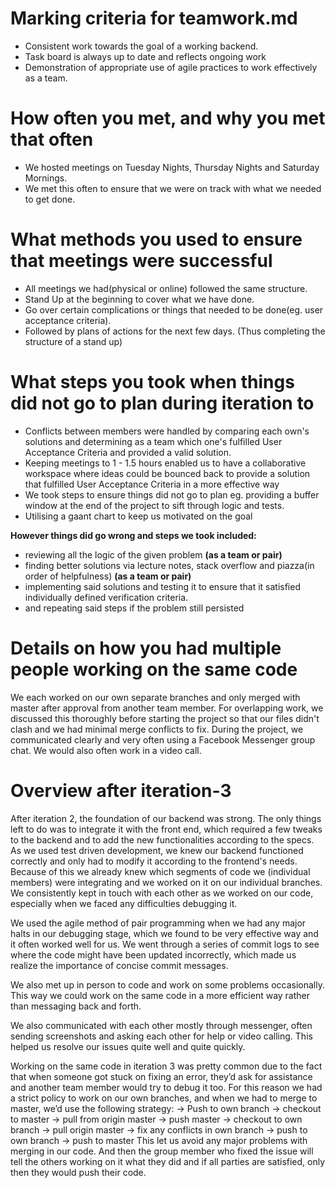 # Marking criteria for teamwork.md

* Consistent work towards the goal of a working backend.
* Task board is always up to date and reflects ongoing work
* Demonstration of appropriate use of agile practices to work effectively as a team.

# How often you met, and why you met that often

* We hosted meetings on Tuesday Nights, Thursday Nights and Saturday Mornings.
* We met this often to ensure that we were on track with what we needed to get done.

# What methods you used to ensure that meetings were successful

* All meetings we had(physical or online) followed the same structure.
* Stand Up at the beginning to cover what we have done.
* Go over certain complications or things that needed to be done(eg. user acceptance criteria).
* Followed by plans of actions for the next few days. (Thus completing the structure of a stand up)

# What steps you took when things did not go to plan during iteration to

* Conflicts between members were handled by comparing each own's solutions and determining as a team which one's fulfilled User Acceptance Criteria and provided a valid solution.
* Keeping meetings to 1 - 1.5 hours enabled us to have a collaborative workspace where ideas could be bounced back to provide a solution that fulfilled User Acceptance Criteria in a more effective way
* We took steps to ensure things did not go to plan eg. providing a buffer window at the end of the project to sift through logic and tests.
* Utilising a gaant chart to keep us motivated on the goal

**However things did go wrong and steps we took included:**
* reviewing all the logic of the given problem **(as a team or pair)**
* finding better solutions via lecture notes, stack overflow and piazza(in order of helpfulness) **(as a team or pair)**
* implementing said solutions and testing it to ensure that it satisfied individually defined verification criteria.
* and repeating said steps if the problem still persisted

# Details on how you had multiple people working on the same code

We each worked on our own separate branches and only merged with master after approval from another team member. For overlapping work, we discussed this thoroughly before starting the project so that our files didn't clash and we had minimal merge conflicts to fix. During the project, we communicated clearly and very often using a Facebook Messenger group chat. We would also often work in a video call.

# Overview after iteration-3

After iteration 2, the foundation of our backend was strong. The only things left to do was to integrate it with the front end, which required a few tweaks to the backend and to add the new functionalities according to the specs. As we used test driven development, we knew our backend functioned correctly and only had to modify it according to the frontend's needs. Because of this we already knew which segments of code we (individual members) were integrating and we worked on it on our individual branches. We consistently kept in touch with each other as we worked on our code, especially when we faced any difficulties debugging it.

We used the agile method of pair programming when we had any major halts in our debugging stage, which we found to be very effective way and it often worked well for us. We went through a series of commit logs to see where the code might have been updated incorrectly, which made us realize the importance of concise commit messages.

We also met up in person to code and work on some problems occasionally. This way we could work on the same code in a more efficient way rather than messaging back and forth.

We also communicated with each other mostly through messenger, often sending screenshots and asking each other for help or video calling. This helped us resolve our issues quite well and quite quickly.

Working on the same code in iteration 3 was pretty common due to the fact that when someone got stuck on fixing an error, they’d ask for assistance and another team member would try to debug it too. For this reason we had a strict policy to work on our own branches, and when we had to merge to master, we’d use the following strategy:
    -> Push to own branch
    -> checkout to master
    -> pull from origin master
    -> push master
    -> checkout to own branch
    -> pull origin master
    -> fix any conflicts in own branch
    -> push to own branch
    -> push to master
This let us avoid any major problems with merging in our code. And then the group member who fixed the issue will tell the others working on it what they did and if all parties are satisfied, only then they would push their code. 